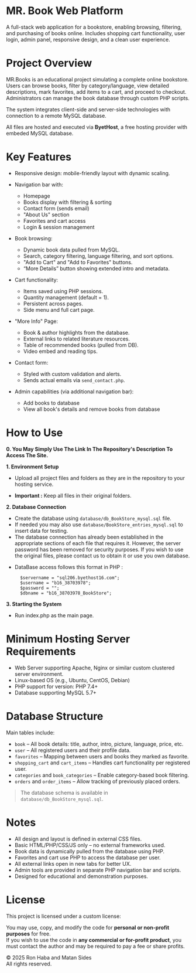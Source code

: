 # MR. Book Web Platform

A full-stack web application for a bookstore, enabling browsing, filtering, and purchasing of books online.
Includes shopping cart functionality, user login, admin panel, responsive design, and a clean user experience.

# Project Overview

MR.Books is an educational project simulating a complete online bookstore.  
Users can browse books, filter by category/language, view detailed descriptions, mark favorites, add items to a cart, and proceed to checkout.  
Administrators can manage the book database through custom PHP scripts.  

The system integrates client-side and server-side technologies with connection to a remote MySQL database.

All files are hosted and executed via **ByetHost**, a free hosting provider with embeded MySQL database.

# Key Features

* Responsive design: mobile-friendly layout with dynamic scaling.
* Navigation bar with:
    - Homepage
    - Books display with filtering & sorting
    - Contact form (sends email)
    - "About Us" section
    - Favorites and cart access
    - Login & session management

* Book browsing:
    - Dynamic book data pulled from MySQL.
    - Search, category filtering, language filtering, and sort options.
    - "Add to Cart" and "Add to Favorites" buttons.
    - “More Details” button showing extended intro and metadata.

* Cart functionality:
    - Items saved using PHP sessions.
    - Quantity management (default = 1).
    - Persistent across pages.
    - Side menu and full cart page.

* "More Info" Page:
    - Book & author highlights from the database.
    - External links to related literature resources.
    - Table of recommended books (pulled from DB).
    - Video embed and reading tips.

* Contact form:
    - Styled with custom validation and alerts.
    - Sends actual emails via `send_contact.php`.

* Admin capabilities (via additional navigation bar):
    - Add books to database
    - View all book's details and remove books from database

# How to Use

**0. You May Simply Use The Link In The Repository's Description To Access The Site.**

**1. Environment Setup**

   - Upload all project files and folders as they are in the repository to your hosting service.
    
   * **Important :** Keep all files in their original folders.

**2. Database Connection**  

   - Create the database using `database/db_BookStore_mysql.sql` file.
   - If needed you may also use `database/BookStore_entries_mysql.sql` to insert data for testing. 
   - The database connection has already been established in the appropriate sections of each file that requires it. However, the server password has been removed for security purposes. If you wish to use the original files, please contact us to obtain it or use you own database.

   * DataBase access follows this format in PHP :

           $servername = "sql206.byethost16.com";
           $username = "b16_38703978";
           $password = "";
           $dbname = "b16_38703978_BookStore";
     
**3. Starting the System**

   - Run index.php as the main page.

# Minimum Hosting Server Requirements
   - Web Server supporting Apache, Nginx or similar custom clustered server environment.
   - Linux-based OS (e.g., Ubuntu, CentOS, Debian)
   - PHP support for version: PHP 7.4+
   - Database supporting MySQL 5.7+

# Database Structure

Main tables include:

- `book` – All book details: title, author, intro, picture, language, price, etc.
- `user` – All registered users and their profile data.
- `favorites` – Mapping between users and books they marked as favorite.
- `shopping_cart` and `cart_items` – Handles cart functionality per registered user.
- `categories` and `book_categories` – Enable category-based book filtering.
- `orders` and `order_items` – Allow tracking of previously placed orders.

> The database schema is available in `database/db_BookStore_mysql.sql`.

# Notes

- All design and layout is defined in external CSS files.
- Basic HTML/PHP/CSS/JS only – no external frameworks used.
- Book data is dynamically pulled from the database using PHP.
- Favorites and cart use PHP to access the database per user.
- All external links open in new tabs for better UX.
- Admin tools are provided in separate PHP navigation bar and scripts.
- Designed for educational and demonstration purposes.

# License

This project is licensed under a custom license:

You may use, copy, and modify the code for **personal or non-profit purposes** for free.  
If you wish to use the code in **any commercial or for-profit product**, you must contact the author and may be required to pay a fee or share profits.

© 2025 Ron Haba and Matan Sides  
All rights reserved.
